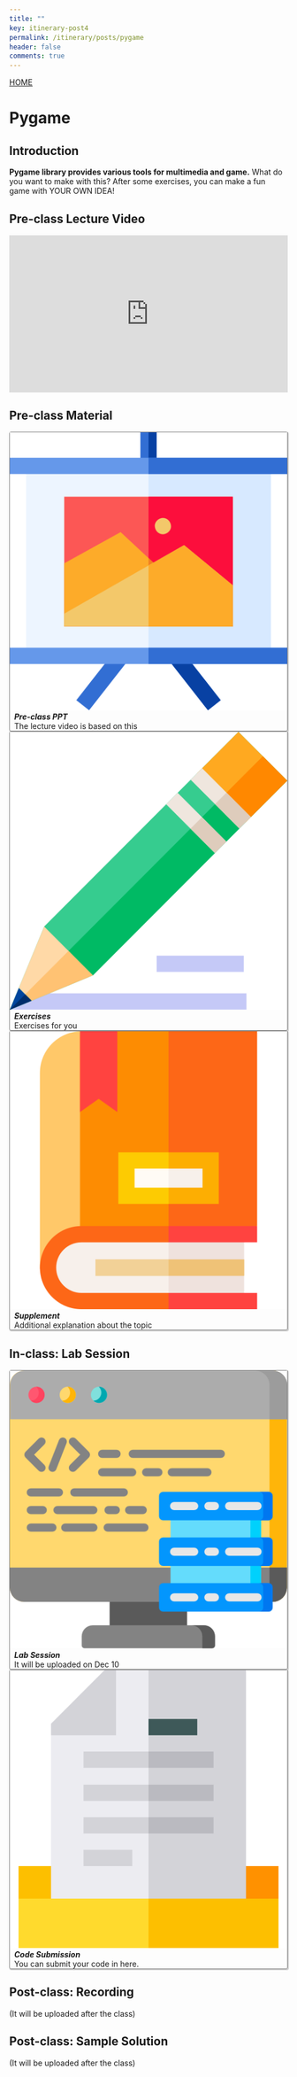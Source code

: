 ```yaml
---
title: ""
key: itinerary-post4
permalink: /itinerary/posts/pygame
header: false
comments: true
---
```


<style>
  /* DON'T USE JS TO THIS!! */
  #grid_for_list{
    box-shadow: 1px 1px 1px 1px #ccc;  
    border: 1px solid gray;
    border-radius: 3px;
    cursor: pointer;

    transform: scale(1);
    -webkit-transform: scale(1);
    -moz-transform: scale(1);
    -ms-transform: scale(1);
    -o-transform: scale(1);
    transition: all 0.1s ease-in-out;
  }

  #grid_for_list:hover {
    transform: scale(1.0125);
    -webkit-transform: scale(1.0125);
    -moz-transform: scale(1.0125);
    -ms-transform: scale(1.0125);
    -o-transform: scale(1.0125);
  }

  #cell_for_list{
    padding: 2px 2px 2px 2px;
  }
  #h_for_list{
    margin: 0 0 0 0.5rem;
  }
  #p_for_list{
    margin: 0 0 0 0.5rem;
  }
  div.cell img{
    border-right: 1px solid gray;
    max-width: 100%;  
    max-height: 100%;
  }

  .video-container {
    position: relative;
    width: 100%;
    height: 0;
    padding-bottom: 56.25%;
  }

  .video-container iframe {
    position: absolute;
    top: 0;
    left: 0;
    width: 100%;
    height: 100%;
  }
</style>

<a class="button button--primary button--rounded button--xl" href="/itinerary">HOME</a>

# Pygame
## Introduction
**Pygame library provides various tools for multimedia and game.** What do you want to make with this? After some exercises, you can make a fun game with YOUR OWN IDEA! 

## Pre-class Lecture Video

<div style="width:100%; ">
  <div class="video-container">
    <iframe src="https://www.youtube.com/embed/nw14nSWYaZA" frameborder="0" allow="accelerometer; autoplay; clipboard-write; encrypted-media; gyroscope; picture-in-picture" allowfullscreen></iframe>
  </div>
</div>

##  Pre-class Material

<div class="grid scale" id="grid_for_list" onclick="location.href='/contents/2020_ITinerary/assets/session_4/preclass.pdf';">
  <div class="cell cell--2"><img src="/contents/2020_ITinerary/assets/imgs/ppt.png"></div>
  <div class="cell cell--auto">
    <h5 id="h_for_list">Pre-class PPT</h5>
    <p id="p_for_list">The lecture video is based on this</p>
  </div>
</div>

<div class="grid scale" id="grid_for_list" onclick="location.href='/contents/2020_ITinerary/assets/session_4/exercise.pdf';">
  <div class="cell cell--2"><img src="/contents/2020_ITinerary/assets/imgs/write.png"></div>
  <div class="cell cell--auto">
    <h5 id="h_for_list">Exercises</h5>
    <p id="p_for_list">Exercises for you</p>
  </div>
</div>

<div class="grid scale" id="grid_for_list" onclick="location.href='/contents/2020_ITinerary/assets/session_4/supplement.pdf';">
  <div class="cell cell--2"><img src="/contents/2020_ITinerary/assets/imgs/books.png"></div>
  <div class="cell cell--auto">
    <h5 id="h_for_list">Supplement</h5>
    <p id="p_for_list">Additional explanation about the topic</p>
  </div>
</div>

## In-class: Lab Session
<div class="grid scale" id="grid_for_list" onclick="location.href='#';">
  <div class="cell cell--2"><img src="/contents/2020_ITinerary/assets/imgs/labsession.png"></div>
  <div class="cell cell--auto">
    <h5 id="h_for_list">Lab Session</h5>
    <p id="p_for_list">It will be uploaded on Dec 10</p>
  </div>
</div>

<div class="grid scale" id="grid_for_list" onclick="location.href='#';">
  <div class="cell cell--2"><img src="/contents/2020_ITinerary/assets/imgs/submit.png"></div>
  <div class="cell cell--auto">
    <h5 id="h_for_list">Code Submission</h5>
    <p id="p_for_list">You can submit your code in here.</p>
  </div>
</div>

## Post-class: Recording
(It will be uploaded after the class)

<!--
<div style="width:100%;">
  <div class="video-container">
    <iframe src="https://www.youtube.com/embed/6TWJaFD6R2s" frameborder="0" allow="accelerometer; autoplay; clipboard-write; encrypted-media; gyroscope; picture-in-picture" allowfullscreen></iframe>
  </div>
</div>
-->

## Post-class: Sample Solution

(It will be uploaded after the class)

<!--
<div class="grid scale" id="grid_for_list" onclick="location.href='https://eunseong-park.github.io/contents/sample_material/sample_post1.html';">
  <div class="cell cell--2"><img src="/contents/2020_ITinerary/assets/imgs/idea.png"></div>
  <div class="cell cell--auto">
    <h5 id="h_for_list">Sample Solution</h5>
    <p id="p_for_list">It will be uploaded on Dec 8</p>
  </div>
</div>
-->